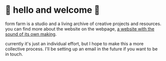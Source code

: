 # 🐚 hello and welcome 🥬

form farm is a studio and a living archive of creative projects and resources. you can find more about the website on the webpage, [a website with the sound of its own making](making-sound.html).

currently it's just an individual effort, but I hope to make this a more collective process. I'll be setting up an email in the future if you want to be in touch.